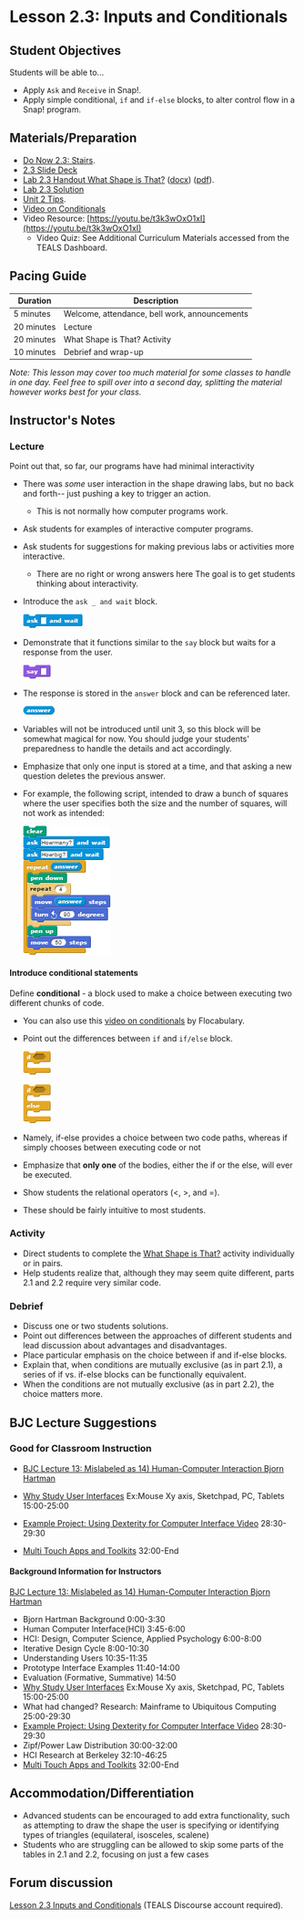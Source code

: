 # Lesson 2.3: Inputs and Conditionals

## Student Objectives

Students will be able to...

* Apply `Ask` and `Receive` in Snap!.
* Apply simple conditional, `if` and `if-else` blocks, to alter control flow in a Snap! program.

## Materials/Preparation

* [Do Now 2.3: Stairs](do_now_23.md).
* [2.3 Slide Deck](https://github.com/TEALSK12/introduction-to-computer-science/raw/master/slidedecks/TEALS%20SNAP%202.3.pptx)
* [Lab 2.3 Handout What Shape is That?](lab_23.md) ([docx](https://github.com/TEALSK12/introduction-to-computer-science/raw/master/Unit%202%20Word/Lab%202.3%20What%20Shape%20Is%20That.docx)) ([pdf](https://github.com/TEALSK12/introduction-to-computer-science/raw/master/Unit%202%20PDF/Lab%202.3%20What%20Shape%20Is%20That.pdf)).
* [Lab 2.3 Solution](https://www.tealsk12.org/intro-to-computer-science-sample-solutions/)
* [Unit 2 Tips](unit_2_tips.md).
* [Video on Conditionals](https://www.flocabulary.com/unit/coding-conditionals/)
* Video Resource: [https://youtu.be/t3k3wOxO1xI](https://youtu.be/t3k3wOxO1xI)
  * Video Quiz: See Additional Curriculum Materials accessed from the TEALS Dashboard.

## Pacing Guide

| Duration   | Description                                   |
| ---------- | --------------------------------------------- |
| 5 minutes  | Welcome, attendance, bell work, announcements |
| 20 minutes | Lecture                                       |
| 20 minutes | What Shape is That? Activity               |
| 10 minutes | Debrief and wrap-up                           |

_Note: This lesson may cover too much material for some classes to handle in one day.  Feel free to spill over into a second day, splitting the material however works best for your class._

## Instructor's Notes

### Lecture

Point out that, so far, our programs have had minimal interactivity

* There was _some_ user interaction in the shape drawing labs, but no back and forth-- just pushing a key to trigger an action.
  * This is not normally how computer programs work.
* Ask students for examples of interactive computer programs.
* Ask students for suggestions for making previous labs or activities more interactive.
  * There are no right or wrong answers here The goal is to get students thinking about interactivity.
* Introduce the `ask _ and wait` block.

  ![Ask Block](images/ask.png)

* Demonstrate that it functions similar to the `say` block but waits for a response from the user.

  ![Say Block](images/say.png)

* The response is stored in the `answer` block and can be referenced later.

  ![Answer Block](images/answer.png)

* Variables will not be introduced until unit 3, so this block will be somewhat magical for now.  You should judge your students' preparedness to handle the details and act accordingly.
* Emphasize that only one input is stored at a time, and that asking a new question deletes the previous answer.
* For example, the following script, intended to draw a bunch of squares where the user specifies both the size and the number of squares, will not work as intended:

    ![Draw Squares Example Code](images/draw_squares.png)

#### Introduce conditional statements

Define **conditional** - a block used to make a choice between executing two different chunks of code.

* You can also use this [video on conditionals](https://www.flocabulary.com/unit/coding-conditionals/) by Flocabulary.
* Point out the differences between `if` and `if/else` block.

    ![If Block](images/if.png)

    ![If Else Block](images/if_else.png)

* Namely, if-else provides a choice between two code paths, whereas if simply chooses between executing code or not
* Emphasize that **only one** of the bodies, either the if or the else, will ever be executed.
* Show students the relational operators (<, >, and =).
* These should be fairly intuitive to most students.

### Activity

* Direct students to complete the [What Shape is That?](lab_23.md) activity individually or in pairs.
* Help students realize that, although they may seem quite different, parts 2.1 and 2.2 require very similar code.

### Debrief

* Discuss one or two students solutions.
* Point out differences between the approaches of different students and lead discussion about advantages and disadvantages.
* Place particular emphasis on the choice between if and if-else blocks.
* Explain that, when conditions are mutually exclusive (as in part 2.1), a series of if vs. if-else blocks can be functionally equivalent.
* When the conditions are not mutually exclusive (as in part 2.2), the choice matters more.

## BJC Lecture Suggestions

### Good for Classroom Instruction

* [BJC Lecture 13: Mislabeled as 14) Human-Computer Interaction Bjorn Hartman](https://www.youtube.com/watch?v=3VZ7D01T2Yc)

* [Why Study User Interfaces](http://www.youtube.com/watch?v=3VZ7D01T2Yc&t=15m0s)
Ex:Mouse Xy axis, Sketchpad, PC, Tablets 15:00-25:00
* [Example Project: Using Dexterity for Computer Interface Video](http://www.youtube.com/watch?v=3VZ7D01T2Yc&t=28m30s) 28:30-29:30
* [Multi Touch Apps and Toolkits](http://www.youtube.com/watch?v=3VZ7D01T2Yc&t=32m0s) 32:00-End

#### Background Information for Instructors

[BJC Lecture 13: Mislabeled as 14) Human-Computer Interaction Bjorn Hartman](https://www.youtube.com/watch?v=3VZ7D01T2Yc)

* Bjorn Hartman Background 0:00-3:30
* Human Computer Interface(HCI) 3:45-6:00
* HCI: Design, Computer Science, Applied Psychology 6:00-8:00
* Iterative Design Cycle 8:00-10:30
* Understanding Users 10:35-11:35
* Prototype Interface Examples 11:40-14:00
* Evaluation (Formative, Summative) 14:50
* [Why Study User Interfaces](http://www.youtube.com/watch?v=3VZ7D01T2Yc&t=15m0s)
Ex:Mouse Xy axis, Sketchpad, PC, Tablets 15:00-25:00
* What had changed? Research: Mainframe to Ubiquitous Computing 25:00-29:30
* [Example Project: Using Dexterity for Computer Interface Video](http://www.youtube.com/watch?v=3VZ7D01T2Yc&t=28m30s) 28:30-29:30
* Zipf/Power Law Distribution 30:00-32:00
* HCI Research at Berkeley 32:10-46:25
* [Multi Touch Apps and Toolkits](http://www.youtube.com/watch?v=3VZ7D01T2Yc&t=32m0s) 32:00-End

## Accommodation/Differentiation

* Advanced students can be encouraged to add extra functionality, such as attempting to draw the shape the user is specifying or identifying types of triangles (equilateral, isosceles, scalene)
* Students who are struggling can be allowed to skip some parts of the tables in 2.1 and 2.2, focusing on just a few cases

## Forum discussion

[Lesson 2.3 Inputs and Conditionals](
http://forums.tealsk12.org/c/intro-unit-2-loops/lesson-2-3-inputs-and-conditionals) (TEALS Discourse account required).</a>
